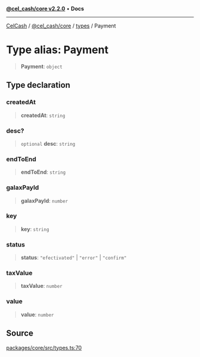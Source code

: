 [**@cel_cash/core v2.2.0**](../../README.md) • **Docs**

***

[CelCash](../../../../packages.md) / [@cel\_cash/core](../../README.md) / [types](../README.md) / Payment

# Type alias: Payment

> **Payment**: `object`

## Type declaration

### createdAt

> **createdAt**: `string`

### desc?

> `optional` **desc**: `string`

### endToEnd

> **endToEnd**: `string`

### galaxPayId

> **galaxPayId**: `number`

### key

> **key**: `string`

### status

> **status**: `"efectivated"` \| `"error"` \| `"confirm"`

### taxValue

> **taxValue**: `number`

### value

> **value**: `number`

## Source

[packages/core/src/types.ts:70](https://github.com/Pyxlab/celcash/blob/9e2eeefc75067a4b86d18d5bb144eb4446f097c2/packages/core/src/types.ts#L70)
